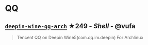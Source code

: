 # QQ

## [`deepin-wine-qq-arch`](https://github.com/vufa/deepin-wine-qq-arch) ★249 - _Shell_ - @vufa
> Tencent QQ on Deepin Wine5(com.qq.im.deepin) For Archlinux

